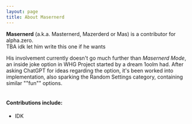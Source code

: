 ```yaml
---
layout: page
title: About Masernerd
---
```


**Masernerd** (a.k.a. Masternerd, Mazerderd or Mas) is a contributor for alpha.zero.   
TBA idk let him write this one if he wants   

His involvement currently doesn't go much further than *Masernerd Mode*, an inside joke option in WHG Project started by a dream 1oolm had. After asking ChatGPT for ideas regarding the option, it's been worked into implementation, also sparking the Random Settings category, containing similar ""fun"" options.
<br>
<br>
#### Contributions include:  
- IDK